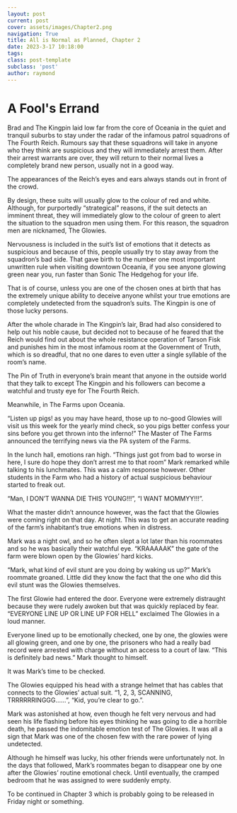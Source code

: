 ```yaml
---
layout: post
current: post
cover: assets/images/Chapter2.png
navigation: True
title: All is Normal as Planned, Chapter 2
date: 2023-3-17 10:18:00
tags:
class: post-template
subclass: 'post'
author: raymond
---
```

# A Fool's Errand

Brad and The Kingpin laid low far from the core of Oceania in the quiet and tranquil suburbs to stay under the radar of the infamous patrol squadrons of The Fourth Reich. Rumours say that these squadrons will take in anyone who they think are suspicious and they will immediately arrest them. After their arrest warrants are over, they will return to their normal lives a completely brand new person, usually not in a good way. 

The appearances of the Reich’s eyes and ears always stands out in front of the crowd. 

By design, these suits will usually glow to the colour of red and white. Although, for purportedly “strategical” reasons, if the suit detects an imminent threat, they will immediately glow to the colour of green to alert the situation to the squadron men using them. For this reason, the squadron men are nicknamed, The Glowies. 

Nervousness is included in the suit’s list of emotions that it detects as suspicious and because of this, people usually try to stay away from the squadron’s bad side. That gave birth to the number one most important unwritten rule when visiting downtown Oceania, if you see anyone glowing green near you, run faster than Sonic The Hedgehog for your life. 

That is of course, unless you are one of the chosen ones at birth that has the extremely unique ability to deceive anyone whilst your true emotions are completely undetected from the squadron’s suits.
The Kingpin is one of those lucky persons.

After the whole charade in The Kingpin’s lair, Brad had also considered to help out his noble cause, but decided not to because of he feared that the Reich would find out about the whole resistance operation of Tarson Fisk and punishes him in the most infamous room at the Government of Truth, which is so dreadful, that no one dares to even utter a single syllable of the room’s name. 

The Pin of Truth in everyone’s brain meant that anyone in the outside world that they talk to except The Kingpin and his followers can become a watchful and trusty eye for The Fourth Reich. 

Meanwhile, in The Farms upon Oceania.

“Listen up pigs! as you may have heard, those up to no-good Glowies will visit us this week for the yearly mind check, so you pigs better confess your sins before you get thrown into the inferno!” The Master of The Farms announced the terrifying news via the PA system of the Farms. 

In the lunch hall, emotions ran high.
“Things just got from bad to worse in here, I sure do hope they don’t arrest me to that room” Mark remarked while talking to his lunchmates.
This was a calm response however. Other students in the Farm who had a history of actual suspicious behaviour started to freak out.

“Man, I DON’T WANNA DIE THIS YOUNG!!!”, “I WANT MOMMYY!!!”.

What the master didn’t announce however, was the fact that the Glowies were coming right on that day. At night. 
This was to get an accurate reading of the farm’s inhabitant’s true emotions when in distress.

Mark was a night owl, and so he often slept a lot later than his roommates and so he was basically their watchful eye.
“KRAAAAAK” the gate of the farm were blown open by the Glowies’ hard kicks.

“Mark, what kind of evil stunt are you doing by waking us up?” Mark’s roommate groaned.
Little did they know the fact that the one who did this evil stunt was the Glowies themselves.

The first Glowie had entered the door. Everyone were extremely distraught because they were rudely awoken but that was quickly replaced by fear. “EVERYONE LINE UP OR LINE UP FOR HELL” exclaimed The Glowies in a loud manner.

Everyone lined up to be emotionally checked, one by one, the glowies were all glowing green, and one by one, the prisoners who had a really bad record were arrested with charge without an access to a court of law.
“This is definitely bad news.” Mark thought to himself.

It was Mark’s time to be checked. 

The Glowies equipped his head with a strange helmet that has cables that connects to the Glowies’ actual suit.
“1, 2, 3, SCANNING, TRRRRRRINGGG……”, “Kid, you’re clear to go.”.

Mark was astonished at how, even though he felt very nervous and had seen his life flashing before his eyes thinking he was going to die a horrible death, he passed the indomitable emotion test of The Glowies. It was all a sign that Mark was one of the chosen few with the rare power of lying undetected.

Although he himself was lucky, his other friends were unfortunately not. In the days that followed, Mark’s roommates began to disappear one by one after the Glowies’ routine emotional check. Until eventually, the cramped bedroom that he was assigned to were suddenly empty.

To be continued in Chapter 3 which is probably going to be released in Friday night or something.

